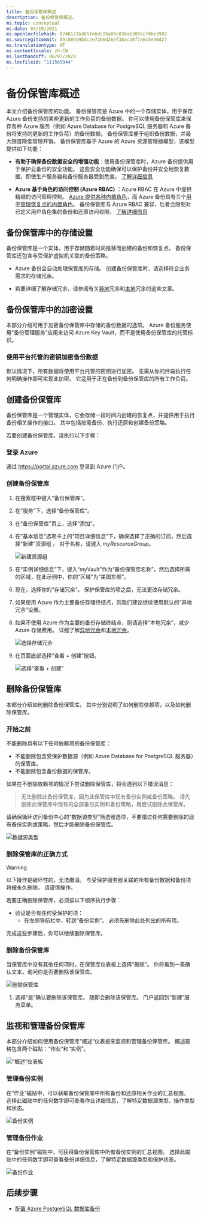 ```yaml
---
title: 备份保管库概述
description: 备份保管库概述。
ms.topic: conceptual
ms.date: 04/19/2021
ms.openlocfilehash: 6748121bd85fe6dc26a09c038ab305bcf06e3902
ms.sourcegitcommit: 89c889a9bdc2e72b6d26ef38ac28f7a6c5e40d27
ms.translationtype: HT
ms.contentlocale: zh-CN
ms.lasthandoff: 06/07/2021
ms.locfileid: "111565944"
---
```

# <a name="backup-vaults-overview"></a>备份保管库概述

本文介绍备份保管库的功能。 备份保管库是 Azure 中的一个存储实体，用于保存 Azure 备份支持的某些更新的工作负荷的备份数据。 你可以使用备份保管库来保存各种 Azure 服务（例如 Azure Database for PostgreSQL 服务器和 Azure 备份将支持的更新的工作负荷）的备份数据。 备份保管库便于组织备份数据，并最大限度降低管理开销。 备份保管库基于 Azure 的 Azure 资源管理器模型，该模型提供如下功能：

- **有助于确保备份数据安全的增强功能**：使用备份保管库时，Azure 备份提供用于保护云备份的安全功能。 这些安全功能确保可以保护备份并安全地恢复数据，即使生产服务器和备份服务器受到危害。 [了解详细信息](backup-azure-security-feature.md)

- **Azure 基于角色的访问控制 (Azure RBAC)** ：Azure RBAC 在 Azure 中提供精细的访问管理控制。 [Azure 提供各种内置角色](../role-based-access-control/built-in-roles.md)，而 Azure 备份具有三个[用于管理恢复点的内置角色](backup-rbac-rs-vault.md)。 备份保管库与 Azure RBAC 兼容，后者会限制对已定义用户角色集的备份和还原访问权限。 [了解详细信息](backup-rbac-rs-vault.md)

## <a name="storage-settings-in-the-backup-vault"></a>备份保管库中的存储设置

备份保管库是一个实体，用于存储随着时间推移而创建的备份和恢复点。 备份保管库还包含与受保护虚拟机关联的备份策略。

- Azure 备份会自动处理保管库的存储。 创建备份保管库时，请选择符合业务需求的存储冗余。

- 若要详细了解存储冗余，请参阅有关[异地](../storage/common/storage-redundancy.md#geo-redundant-storage)冗余和[本地](../storage/common/storage-redundancy.md#locally-redundant-storage)冗余的这些文章。

## <a name="encryption-settings-in-the-backup-vault"></a>备份保管库中的加密设置

本部分介绍可用于加密备份保管库中存储的备份数据的选项。 Azure 备份服务使用“备份管理服务”应用来访问 Azure Key Vault，而不是使用备份保管库的托管标识。


### <a name="encryption-of-backup-data-using-platform-managed-keys"></a>使用平台托管的密钥加密备份数据

默认情况下，所有数据将使用平台托管的密钥进行加密。 无需从你的终端执行任何明确操作即可实现此加密。 它适用于正在备份到备份保管库的所有工作负荷。

## <a name="create-a-backup-vault"></a>创建备份保管库

备份保管库是一个管理实体，它会存储一段时间内创建的恢复点，并提供用于执行备份相关操作的接口。 其中包括按需备份、执行还原和创建备份策略。

若要创建备份保管库，请执行以下步骤：

### <a name="sign-in-to-azure"></a>登录 Azure

通过 <https://portal.azure.com> 登录到 Azure 门户。

### <a name="create-backup-vault"></a>创建备份保管库

1. 在搜索框中键入“备份保管库”。
2. 在“服务”下，选择“备份保管库”。
3. 在“备份保管库”页上，选择“添加”。
4. 在“基本信息”选项卡上的“项目详细信息”下，确保选择了正确的订阅，然后选择“新建”资源组  。 对于名称，请键入 *myResourceGroup*。

    ![新建资源组](./media/backup-vault-overview/new-resource-group.png)

5. 在“实例详细信息”下，键入“myVault”作为“备份保管库名称”，然后选择所需的区域，在此示例中，你的“区域”为“美国东部”。
6. 现在，选择你的“存储冗余”。 保护保管库的项之后，无法更改存储冗余。
7. 如果使用 Azure 作为主要备份存储终结点，则我们建议继续使用默认的“异地冗余”设置。
8. 如果不使用 Azure 作为主要的备份存储终结点，则请选择“本地冗余”，减少 Azure 存储费用。 详细了解[异地冗余](../storage/common/storage-redundancy.md#geo-redundant-storage)和[本地冗余](../storage/common/storage-redundancy.md#locally-redundant-storage)。

    ![选择存储冗余](./media/backup-vault-overview/storage-redundancy.png)

9. 在页面底部选择“查看 + 创建”按钮。

    ![选择“查看 + 创建”](./media/backup-vault-overview/review-and-create.png)

## <a name="delete-a-backup-vault"></a>删除备份保管库

本部分介绍如何删除备份保管库。 其中分别说明了如何删除依赖项，以及如何删除保管库。

### <a name="before-you-start"></a>开始之前

不能删除具有以下任何依赖项的备份保管库：

- 不能删除包含受保护数据源（例如 Azure Database for PostgreSQL 服务器）的保管库。
- 不能删除包含备份数据的保管库。

如果在不删除依赖项的情况下尝试删除保管库，将会遇到以下错误消息：

>无法删除此备份保管库，因为此保管库中现有备份实例或备份策略。 请先删除此保管库中现有的全部备份实例和备份策略，再尝试删除此保管库。

请确保循环访问备份中心的“数据源类型”筛选器选项，不要错过任何需要删除的现有备份实例或策略，然后才能删除备份保管库。 

![数据源类型](./media/backup-vault-overview/datasource-types.png)

### <a name="proper-way-to-delete-a-vault"></a>删除保管库的正确方式

>[!WARNING]
以下操作是破坏性的，无法撤消。 与受保护服务器关联的所有备份数据和备份项将被永久删除。 请谨慎操作。

若要正确删除保管库，必须按以下顺序执行步骤：

- 验证是否有任何受保护的项：
  - 在左侧导航栏中，转到“备份实例”。 必须先删除此处列出的所有项。

完成这些步骤后，你可以继续删除保管库。

### <a name="delete-the-backup-vault"></a>删除备份保管库

当保管库中没有其他任何项时，在保管库仪表板上选择“删除”。 你将看到一条确认文本，询问你是否要删除该保管库。

![删除保管库](./media/backup-vault-overview/delete-vault.png)

1. 选择“是”确认要删除该保管库。 随即会删除该保管库。 门户返回到“新建”服务菜单。

## <a name="monitor-and-manage-the-backup-vault"></a>监视和管理备份保管库

本部分介绍如何使用备份保管库“概述”仪表板来监视和管理备份保管库。 概述窗格包含两个磁贴：“作业”和“实例”。

![“概述”仪表板](./media/backup-vault-overview/overview-dashboard.png)

### <a name="manage-backup-instances"></a>管理备份实例

在“作业”磁贴中，可以获取备份保管库中所有备份和还原相关作业的汇总视图。 选择此磁贴中的任何数字即可查看作业详细信息，了解特定数据源类型、操作类型和状态。

![备份实例](./media/backup-vault-overview/backup-instances.png)

### <a name="manage-backup-jobs"></a>管理备份作业

在“备份实例”磁贴中，可获得备份保管库中所有备份实例的汇总视图。 选择此磁贴中的任何数字即可查看备份详细信息，了解特定数据源类型和保护状态。

![备份作业](./media/backup-vault-overview/backup-jobs.png)

## <a name="next-steps"></a>后续步骤

- [配置 Azure PostgreSQL 数据库备份](backup-azure-database-postgresql.md#configure-backup-on-azure-postgresql-databases)
